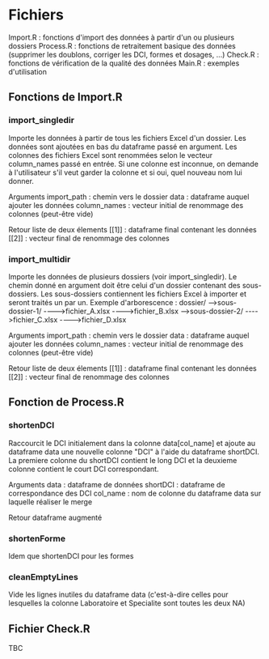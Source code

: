 # Fichiers

Import.R : fonctions d'import des données à partir d'un ou plusieurs dossiers
Process.R : fonctions de retraitement basique des données (supprimer les doublons, corriger les DCI, formes et dosages, ...)
Check.R : fonctions de vérification de la qualité des données
Main.R : exemples d'utilisation

## Fonctions de Import.R

### import_singledir
Importe les données à partir de tous les fichiers Excel d'un dossier. Les données sont ajoutées en bas du dataframe passé en argument. Les colonnes des fichiers Excel sont renommées selon le vecteur column_names passé en entrée. Si une colonne est inconnue, on demande à l'utilisateur s'il veut garder la colonne et si oui, quel nouveau nom lui donner.

Arguments
import_path : chemin vers le dossier
data : dataframe auquel ajouter les données
column_names : vecteur initial de renommage des colonnes (peut-être vide)

Retour
liste de deux élements
[[1]] : dataframe final contenant les données
[[2]] : vecteur final de renommage des colonnes

### import_multidir
Importe les données de plusieurs dossiers (voir import_singledir). Le chemin donné en argument doit être celui d'un dossier contenant des sous-dossiers. Les sous-dossiers contiennent les fichiers Excel à importer et seront traités un par un.
Exemple d'arborescence :
dossier/
-->sous-dossier-1/
---->fichier_A.xlsx
---->fichier_B.xlsx
-->sous-dossier-2/
---->fichier_C.xlsx
---->fichier_D.xlsx

Arguments
import_path : chemin vers le dossier
data : dataframe auquel ajouter les données
column_names : vecteur initial de renommage des colonnes (peut-être vide)

Retour
liste de deux élements
[[1]] : dataframe final contenant les données
[[2]] : vecteur final de renommage des colonnes

## Fonction de Process.R

### shortenDCI
Raccourcit le DCI initialement dans la colonne data[col_name] et ajoute au dataframe data une nouvelle colonne "DCI" à l'aide du dataframe shortDCI.
La premiere colonne du shortDCI contient le long DCI et la deuxieme colonne contient le court DCI correspondant.

Arguments
data : dataframe de données
shortDCI : dataframe de correspondance des DCI
col_name : nom de colonne du dataframe data sur laquelle réaliser le merge

Retour
dataframe augmenté

### shortenForme
Idem que shortenDCI pour les formes

### cleanEmptyLines
Vide les lignes inutiles du dataframe data (c'est-à-dire celles pour lesquelles la colonne Laboratoire et Specialite sont toutes les deux NA)

## Fichier Check.R

TBC
